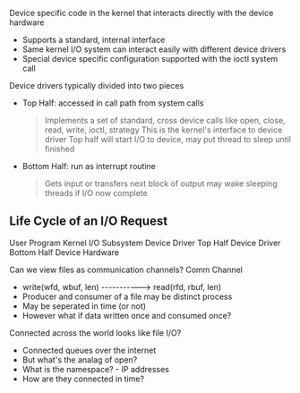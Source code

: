 Device specific code in the kernel that interacts directly with the device hardware
- Supports a standard, internal interface
- Same kernel I/O system can interact easily with different device drivers
- Special device specific configuration supported with the ioctl system call

Device drivers typically divided into two pieces
- Top Half: accessed in call path from system calls
  > Implements a set of standard, cross device calls like open, close, read, write, ioctl, strategy
  > This is the kernel's interface to device driver
  > Top half will start I/O to device, may put thread to sleep until finished
- Bottom Half: run as interrupt routine
  > Gets input or transfers next block of output
  > may wake sleeping threads if I/O now complete

Life Cycle of an I/O Request
----------------------------
User Program
Kernel I/O Subsystem
Device Driver Top Half
Device Driver Bottom Half
Device Hardware 

Can we view files as communication channels?
                        Comm Channel
- write(wfd, wbuf, len) -----------> read(rfd, rbuf, len)
- Producer and consumer of a file may be distinct process
- May be seperated in time (or not)
- However what if data written once and consumed once?

Connected across the world looks like file I/O?
- Connected queues over the internet
- But what's the analag of open?
- What is the namespace? - IP addresses
- How are they connected in time?
